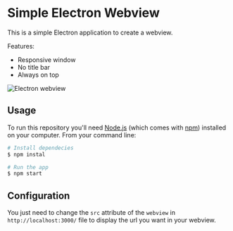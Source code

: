# Simple Electron Webview

This is a simple Electron application to create a webview.

Features:

 - Responsive window
 - No title bar
 - Always on top

 ![Electron webview](screenshot.png)

 ## Usage

 To run this repository you'll need [Node.js](https://nodejs.org/en/download/) (which comes with [npm](https://npmjs.com)) installed on your computer. From your command line:


 ```bash
 # Install dependecies
 $ npm instal

 # Run the app
 $ npm start
 ```

 ## Configuration
 You just need to change the `src` attribute of the `webview` in `http://localhost:3000/` file to display the url you want in your webview.